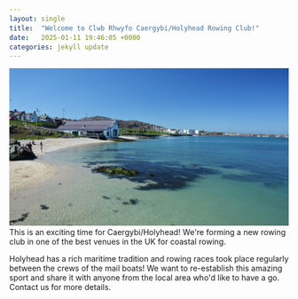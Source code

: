 ```yaml
---
layout: single
title:  "Welcome to Clwb Rhwyfo Caergybi/Holyhead Rowing Club!"
date:   2025-01-11 19:46:05 +0000
categories: jekyll update
---
```

![Newry Beach](/docs/assets/images/newry-beach-and-harbourfront-w1920h1080.jpg)
This is an exciting time for Caergybi/Holyhead! We're forming a new rowing club in one of the best venues in the UK for coastal rowing.

<p>Holyhead has a rich maritime tradition and rowing races took place regularly between the crews of the mail boats! We want to re-establish this amazing sport and share it with anyone from the local area who'd like to have a go. Contact us for more details.</p>
